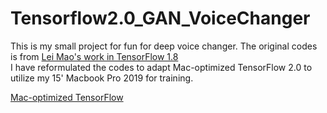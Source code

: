 # Tensorflow2.0_GAN_VoiceChanger
This is my small project for fun for deep voice changer. The original codes is from [Lei Mao's work in TensorFlow 1.8](https://github.com/leimao/Voice-Converter-CycleGAN) \
I have reformulated the codes to adapt Mac-optimized TensorFlow 2.0 to utilize my 15' Macbook Pro 2019 for training.

[Mac-optimized TensorFlow](https://github.com/apple/tensorflow_macos)
